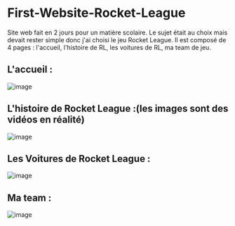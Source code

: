 # First-Website-Rocket-League

Site web fait en 2 jours pour un matière scolaire. Le sujet était au choix mais devait rester simple donc j'ai choisi le jeu Rocket League.
Il est composé de 4 pages : l'accueil, l'histoire de RL, les voitures de RL, ma team de jeu.

## L'accueil :
![image](https://user-images.githubusercontent.com/95492416/222893697-43d18fc5-3ae7-45fa-9731-c325c7bbdb61.png)

## L'histoire de Rocket League :(les images sont des vidéos en réalité)
![image](https://user-images.githubusercontent.com/95492416/222893717-3b9d602d-32ba-4f5e-8058-a6ea1d7cee2c.png)

## Les Voitures de Rocket League :
![image](https://user-images.githubusercontent.com/95492416/222893727-8f758dc1-78e7-4ab4-b1fb-2c58d5f790d1.png)

## Ma team :
![image](https://user-images.githubusercontent.com/95492416/222893745-078890cd-a0ec-48c0-829e-c2b75b03072e.png)
